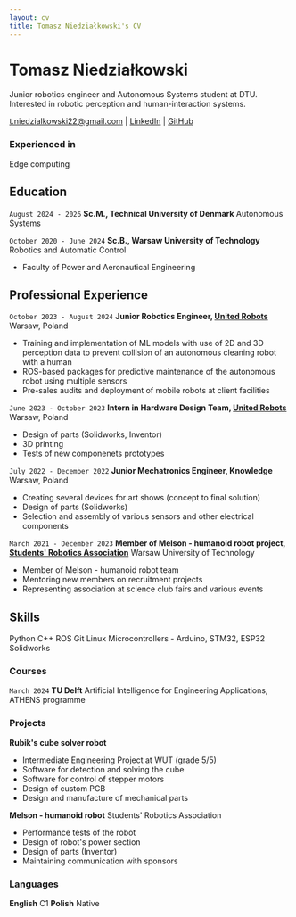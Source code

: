 ```yaml
---
layout: cv
title: Tomasz Niedziałkowski's CV
---
```

# Tomasz Niedziałkowski
Junior robotics engineer and Autonomous Systems student at DTU. Interested in robotic perception and human-interaction systems. 

<div id="webaddress">
<a href="t.niedzialkowski22@gmail.com">t.niedzialkowski22@gmail.com</a>
| <a href="https://www.linkedin.com/in/tomasz-niedzialkowski/">LinkedIn</a>
| <a href="https://github.com/moskitoo">GitHub</a>
</div>

### Experienced in

Edge computing

## Education

`August 2024 - 2026`
__Sc.M., Technical University of Denmark__ Autonomous Systems

`October 2020 - June 2024`
__Sc.B., Warsaw University of Technology__ Robotics and Automatic Control

- Faculty of Power and Aeronautical Engineering

## Professional Experience

`October 2023 - August 2024`
__Junior Robotics Engineer, [United Robots](https://unitedrobots.co/)__ Warsaw, Poland

- Training and implementation of ML models with use of 2D and 3D perception data to prevent collision of an autonomous cleaning robot with a human
- ROS-based packages for predictive maintenance of the autonomous robot using multiple sensors
- Pre-sales audits and deployment of mobile robots at client facilities

`June 2023 - October 2023`
__Intern in Hardware Design Team, [United Robots](https://unitedrobots.co/)__ Warsaw, Poland

- Design of parts (Solidworks, Inventor)
- 3D printing
- Tests of new componenets prototypes

`July 2022 - December 2022`
__Junior Mechatronics Engineer, Knowledge__ Warsaw, Poland

-  Creating several devices for art shows (concept to final solution)
-  Design of parts (Solidworks)
-  Selection and assembly of various sensors and other electrical components

`March 2021 - December 2023`
__Member of Melson - humanoid robot project, [Students' Robotics Association](https://knr.edu.pl/)__ Warsaw University of Technology

-  Member of Melson - humanoid robot team
-  Mentoring new members on recruitment projects
-  Representing association at science club fairs and various events

## Skills

Python
C++
ROS
Git
Linux
Microcontrollers - Arduino, STM32, ESP32
Solidworks

### Courses

`March 2024`
__TU Delft__ Artificial Intelligence for Engineering Applications, ATHENS programme

### Projects

__Rubik's cube solver robot__ 
- Intermediate Engineering Project at WUT (grade 5/5)
- Software for detection and solving the cube
- Software for control of stepper motors
- Design of custom PCB
- Design and manufacture of mechanical parts
  
__Melson - humanoid robot__ Students' Robotics Association
- Performance tests of the robot
- Design of robot's power section
- Design of parts (Inventor)
- Maintaining communication with sponsors

### Languages

__English__ C1
__Polish__ Native

<!-- ### Footer

Last updated: July 2024 -->


